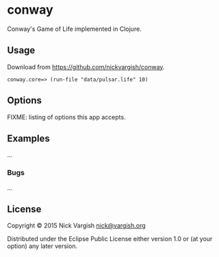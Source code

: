 # conway

Conway's Game of Life implemented in Clojure.

## Usage

Download from https://github.com/nickvargish/conway.

```$ lein repl
conway.core=> (run-file "data/pulsar.life" 10)
```

## Options

FIXME: listing of options this app accepts.

## Examples

...

### Bugs

...

## License

Copyright © 2015 Nick Vargish <nick@vargish.org>

Distributed under the Eclipse Public License either version 1.0 or (at
your option) any later version.
